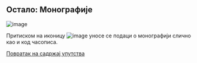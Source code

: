 ## Oстaлo: Монографије 
 
 ![image](https://user-images.githubusercontent.com/29538544/150751190-d61b8d18-9f53-4046-bb36-77d8f85844de.png)

Притиском на иконицу ![image](https://user-images.githubusercontent.com/29538544/150751101-e2bbd428-a17d-4523-8023-0aac70a961ee.png) уносе се подаци о монографији слично као и код часописа.

[Повратак на садржај упутства](uputstvo.md#садржај)
